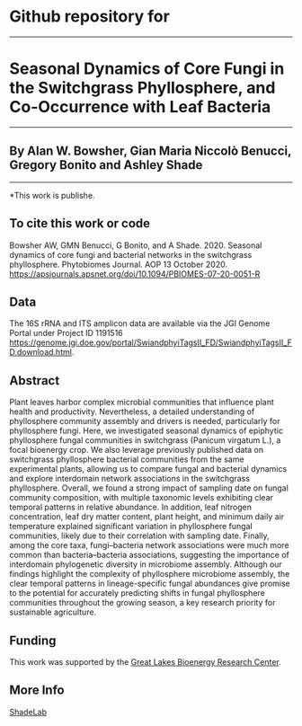 # Github repository for
---
# Seasonal Dynamics of Core Fungi in the Switchgrass Phyllosphere, and Co-Occurrence with Leaf Bacteria
---
## By Alan W. Bowsher, Gian Maria Niccolò Benucci, Gregory Bonito and Ashley Shade
---
*This work is publishe.

## To cite this work or code
Bowsher AW, GMN Benucci, G Bonito, and A Shade. 2020. Seasonal dynamics of core fungi and bacterial networks in the switchgrass phyllosphere. Phytobiomes Journal. AOP 13 October 2020. https://apsjournals.apsnet.org/doi/10.1094/PBIOMES-07-20-0051-R 

## Data
The 16S rRNA and ITS amplicon data are available via the JGI Genome Portal under Project ID 1191516 https://genome.jgi.doe.gov/portal/SwiandphyiTagsII_FD/SwiandphyiTagsII_FD.download.html. 

## Abstract
Plant leaves harbor complex microbial communities that influence plant health and productivity. Nevertheless, a detailed understanding of phyllosphere community assembly and drivers is needed, particularly for phyllosphere fungi. Here, we investigated seasonal dynamics of epiphytic phyllosphere fungal communities in switchgrass (Panicum virgatum L.), a focal bioenergy crop. We also leverage previously published data on switchgrass phyllosphere bacterial communities from the same experimental plants, allowing us to compare fungal and bacterial dynamics and explore interdomain network associations in the switchgrass phyllosphere. Overall, we found a strong impact of sampling date on fungal community composition, with multiple taxonomic levels exhibiting clear temporal patterns in relative abundance. In addition, leaf nitrogen concentration, leaf dry matter content, plant height, and minimum daily air temperature explained significant variation in phyllosphere fungal communities, likely due to their correlation with sampling date. Finally, among the core taxa, fungi–bacteria network associations were much more common than bacteria–bacteria associations, suggesting the importance of interdomain phylogenetic diversity in microbiome assembly. Although our findings highlight the complexity of phyllosphere microbiome assembly, the clear temporal patterns in lineage-specific fungal abundances give promise to the potential for accurately predicting shifts in fungal phyllosphere communities throughout the growing season, a key research priority for sustainable agriculture.

## Funding

This work was supported by the [Great Lakes Bioenergy Research Center](https://www.glbrc.org/). 

## More Info
[ShadeLab](http://ashley17061.wixsite.com/shadelab/home)
